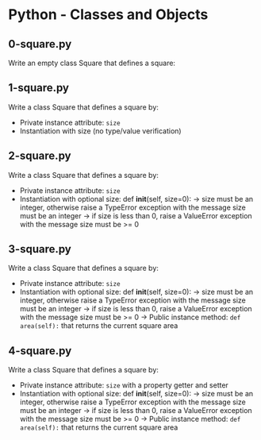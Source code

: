 # Python - Classes and Objects

## 0-square.py
Write an empty class Square that defines a square:

## 1-square.py
Write a class Square that defines a square by:
- Private instance attribute: `size`
- Instantiation with size (no type/value verification)

## 2-square.py
Write a class Square that defines a square by:
- Private instance attribute: `size`
- Instantiation with optional size: def __init__(self, size=0):
   -> size must be an integer, otherwise raise a TypeError exception with the message size must be an integer
   -> if size is less than 0, raise a ValueError exception with the message size must be >= 0

## 3-square.py
Write a class Square that defines a square by:
- Private instance attribute: `size`
- Instantiation with optional size: def __init__(self, size=0):
   -> size must be an integer, otherwise raise a TypeError exception with the message size must be an integer
   -> if size is less than 0, raise a ValueError exception with the message size must be >= 0
   -> Public instance method: `def area(self):` that returns the current square area

## 4-square.py
Write a class Square that defines a square by:
- Private instance attribute: `size` with a property getter and setter
- Instantiation with optional size: def __init__(self, size=0):
   -> size must be an integer, otherwise raise a TypeError exception with the message size must be an integer
   -> if size is less than 0, raise a ValueError exception with the message size must be >= 0
   -> Public instance method: `def area(self):` that returns the current square area
